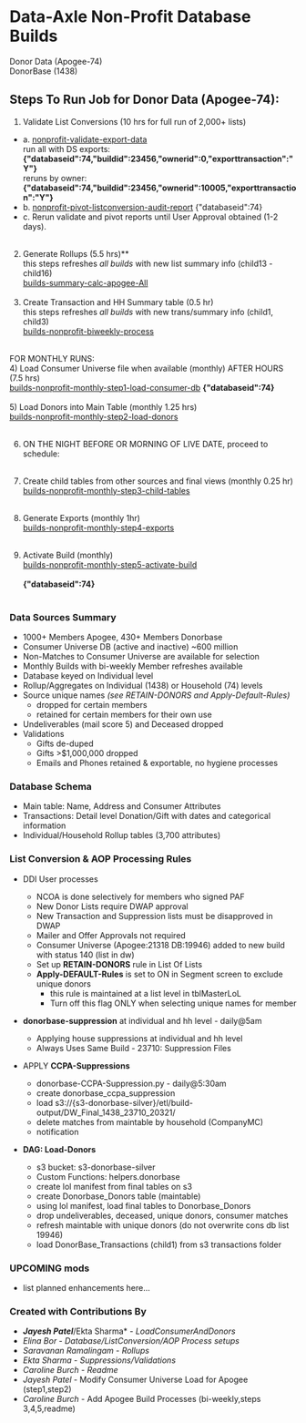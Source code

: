 # Data-Axle Non-Profit Database Builds
  Donor Data (Apogee-74) <br> 
  DonorBase  (1438)

## Steps To Run Job for Donor Data (Apogee-74):
1) Validate List Conversions (10 hrs for full run of 2,000+ lists) <br> 
- a. [nonprofit-validate-export-data](http://10.251.130.9:8080/tree?dag_id=nonprofit-validate-export-data) <br> 
        run all with DS exports: **{"databaseid":74,"buildid":23456,"ownerid":0,"exporttransaction":"Y"}** <br>
        reruns by owner: **{"databaseid":74,"buildid":23456,"ownerid":10005,"exporttransaction":"Y"}**  <br>
- b. [nonprofit-pivot-listconversion-audit-report](http://10.251.130.9:8080/tree?dag_id=nonprofit-pivot-listconversion-audit-report) 
       {"databaseid":74} <br>
- c. Rerun validate and pivot reports until User Approval obtained (1-2 days). <br> <br>
2) Generate Rollups (5.5 hrs)** <br>
    this steps refreshes _all builds_ with new list summary info (child13 - child16) <br>
    [builds-summary-calc-apogee-All](http://10.251.130.9:8080/tree?dag_id=builds-summary-calc-apogee-All) <br> <br>
3) Create Transaction and HH Summary table (0.5 hr) <br>
    this steps refreshes _all builds_ with new trans/summary info (child1, child3) <br>
    [builds-nonprofit-biweekly-process](http://10.251.130.9:8080/tree?dag_id=builds-nonprofit-biweekly-process) <br> <br>

FOR MONTHLY RUNS: <br>
4) Load Consumer Universe file when available (monthly) AFTER HOURS (7.5 hrs) <br>
    [builds-nonprofit-monthly-step1-load-consumer-db](http://10.251.130.9:8080/tree?dag_id=builds-nonprofit-monthly-step1-load-consumer-db) 
    **{"databaseid":74}** <br> <br>
5) Load Donors into Main Table (monthly 1.25 hrs) <br>
    [builds-nonprofit-monthly-step2-load-donors](http://10.251.130.9:8080/tree?dag_id=builds-nonprofit-monthly-step2-load-donors) <br> <br>

6) ON THE NIGHT BEFORE OR MORNING OF LIVE DATE, proceed to schedule: <br> <br>

7) Create child tables from other sources and final views (monthly 0.25 hr) <br>
    [builds-nonprofit-monthly-step3-child-tables](http://10.251.130.9:8080/tree?dag_id=builds-nonprofit-monthly-step3-child-tables) <br> <br>
8) Generate Exports (monthly 1hr) <br>
    [builds-nonprofit-monthly-step4-exports](http://10.251.130.9:8080/tree?dag_id=builds-nonprofit-monthly-step4-exports) <br> <br>
9) Activate Build (monthly) <br>
    [builds-nonprofit-monthly-step5-activate-build](http://10.251.130.9:8080/tree?dag_id=builds-nonprofit-monthly-step5-activate-build) <br> <br>
    **{"databaseid":74}** <br> <br>


### Data Sources Summary
  - 1000+ Members Apogee, 430+ Members Donorbase
  - Consumer Universe DB (active and inactive) ~600 million
  - Non-Matches to Consumer Universe are available for selection
  - Monthly Builds with bi-weekly Member refreshes available 
  - Database keyed on Individual level
  - Rollup/Aggregates on Individual (1438) or Household (74) levels
  - Source unique names *(see RETAIN-DONORS and Apply-Default-Rules)*
    - dropped for certain members
    - retained for certain members for their own use
  - Undeliverables (mail score 5) and Deceased dropped
  - Validations
    - Gifts de-duped
    - Gifts >$1,000,000 dropped
    - Emails and Phones retained & exportable, no hygiene processes

### Database Schema
- Main table: Name, Address and Consumer Attributes
- Transactions: Detail level Donation/Gift with dates and categorical information
- Individual/Household Rollup tables (3,700 attributes)


### List Conversion & AOP Processing Rules
- DDI User processes
  - NCOA is done selectively for members who signed PAF
  - New Donor Lists require DWAP approval
  - New Transaction and Suppression lists must be disapproved in DWAP 
  - Mailer and Offer Approvals not required
  - Consumer Universe (Apogee:21318 DB:19946) added to new build with status 140 (list in dw)
  - Set up **RETAIN-DONORS** rule in List Of Lists
  - **Apply-DEFAULT-Rules** is set to ON in Segment screen to exclude unique donors
    - this rule is maintained at a list level in tblMasterLoL
    - Turn off this flag ONLY when selecting unique names for member
    
- **donorbase-suppression** at individual and hh level - daily@5am
  - Applying house suppressions at individual and hh level 
  - Always Uses Same Build - 23710: Suppression Files

- APPLY **CCPA-Suppressions** 
  - donorbase-CCPA-Suppression.py - daily@5:30am
  - create donorbase_ccpa_suppression
  - load s3://{s3-donorbase-silver}/etl/build-output/DW_Final_1438_23710_20321/
  - delete matches from maintable by household (CompanyMC)
  - notification

- **DAG: Load-Donors**
  - s3 bucket: s3-donorbase-silver
  - Custom Functions: helpers.donorbase
  - create lol manifest from final tables on s3
  - create Donorbase_Donors table (maintable)
  - using lol manifest, load final tables to Donorbase_Donors
  - drop undeliverables, deceased, unique donors, consumer matches
  - refresh maintable with unique donors (do not overwrite cons db list 19946)
  - load DonorBase_Transactions (child1) from s3 transactions folder


### UPCOMING mods
  - list planned enhancements here...



### Created with Contributions By
* ***Jayesh Patel***/Ekta Sharma* - *LoadConsumerAndDonors*
* *Elina Bor* - *Database/ListConversion/AOP Process setups*
* *Saravanan Ramalingam* - *Rollups*
* *Ekta Sharma* - *Suppressions/Validations*
* *Caroline Burch* - *Readme*
* *Jayesh Patel* - Modify Consumer Universe Load for Apogee (step1,step2)
* *Caroline Burch* - Add Apogee Build Processes (bi-weekly,steps 3,4,5,readme)


